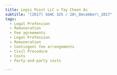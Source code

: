 ```yaml
---
title: Legis Point LLC v Tay Choon Ai 
subtitle: "[2017] SGHC 325 / 28\_December\_2017"
tags:
  - Legal Profession
  - Remuneration
  - Fee agreements
  - Legal Profession
  - Remuneration
  - Contingent fee arrangements
  - Civil Procedure
  - Costs
  - Party-and-party costs

---
```


